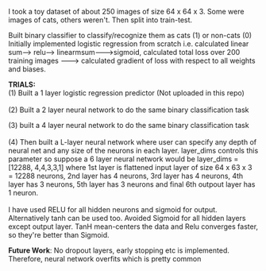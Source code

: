 I took a toy dataset of about 250 images of size 64 x 64 x 3. Some were images of cats, others weren't. Then split into train-test. 

Built binary classifier to classify/recognize them as cats (1) or non-cats (0) <br>
Initially implemented logistic regression from scratch i.e. calculated linear sum--> relu--> linearmsum--->sigmoid, calculated total loss over 200 training images ---> calculated gradient of loss with respect to all weights and biases. 

**TRIALS:**<br>
(1) Built a 1 layer logistic regression predictor (Not uploaded in this repo)
<br> 
<br>
(2) Built a 2 layer neural network to do the same binary classification task 
<br>

(3) built a 4 layer neural network to do the same binary classification task
<br>
<br>
(4) Then built a L-layer neural network where user can specify any depth of neural net and any size of the neurons in each layer. layer_dims controls this parameter so suppose a 6 layer neural network would be layer_dims = [12288, 4,4,3,3,1] where 1st layer is flattened input layer of size 64 x 63 x 3 = 12288 neurons, 2nd layer has 4 neurons, 3rd layer has 4 neurons, 4th layer has 3 neurons, 5th layer has 3 neurons and final 6th outpout layer has 1 neuron.<br>
<br>
I have used RELU for all hidden neurons and sigmoid for output. Alternatively tanh can be used too. Avoided Sigmoid for all hidden layers except output layer. TanH mean-centers the data and Relu converges faster, so they're better than Sigmoid. 

**Future Work**: No dropout layers, early stopping etc is implemented. Therefore, neural network overfits which is pretty common
